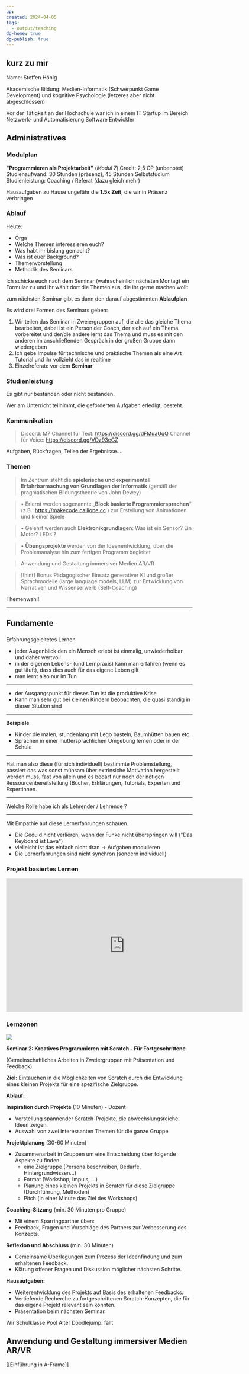 ```yaml
---
up: 
created: 2024-04-05
tags:
  - output/teaching
dg-home: true
dg-publish: true
---
```



## kurz zu mir

Name: Steffen Hönig

Akademische Bildung: Medien-Informatik (Schwerpunkt Game Development) und kognitive Psychologie (letzeres aber nicht abgeschlossen)

Vor der Tätigkeit an der Hochschule war ich in einem IT Startup im Bereich Netzwerk- und Automatisierung Software Entwickler

## Administratives

### Modulplan

**"Programmieren als Projektarbeit"** (_Modul 7_)
Credit: 2,5 CP (unbenotet)
Studienaufwand: 30 Stunden (präsenz), 45 Stunden Selbststudium
Studienleistung: Coaching / Referat (dazu gleich mehr)

Hausaufgaben zu Hause ungefähr die **1.5x Zeit**, die wir in Präsenz verbringen

### Ablauf

Heute:

- Orga
- Welche Themen interessieren euch?
- Was habt ihr bislang gemacht?
- Was ist euer Background?
- Themenvorstellung
- Methodik des Seminars

Ich schicke euch nach dem Seminar (wahrscheinlich nächsten Montag) ein Formular zu und ihr wählt dort die Themen aus, die ihr gerne machen wollt.

zum nächsten Seminar gibt es dann den darauf abgestimmten **Ablaufplan**

Es wird drei Formen des Seminars geben:

1. Wir teilen das Seminar in Zweiergruppen auf, die alle das gleiche Thema bearbeiten, dabei ist ein Person der Coach, der sich auf ein Thema vorbereitet und der/die andere lernt das Thema und muss es mit den anderen im anschließenden Gespräch in der großen Gruppe dann wiedergeben
2. Ich gebe Impulse für technische und praktische Themen als eine Art Tutorial und ihr vollzieht das in realtime
3. Einzelreferate vor dem **Seminar**

### Studienleistung

Es gibt nur bestanden oder nicht bestanden.

Wer am Unterricht teilnimmt, die geforderten Aufgaben erledigt, besteht.

### Kommunikation

> Discord: M7
> Channel für Text: https://discord.gg/dFMuaUqQ
> Channel für Voice: https://discord.gg/VDz93eGZ

Aufgaben, Rückfragen, Teilen der Ergebnisse....

### Themen

> Im Zentrum steht die **spielerische und experimentell Erfahrbarmachung von Grundlagen der Informatik** (gemäß der pragmatischen Bildungstheorie von John Dewey)

> • Erlernt werden sogenannte „**Block basierte Programmiersprachen**“ (z.B.:
> https://makecode.calliope.cc )
> zur Erstellung von Animationen und kleiner Spiele

> • Gelehrt werden auch **Elektronikgrundlagen**: Was ist ein Sensor? Ein Motor? LEDs ?

> • **Übungsprojekte** werden von der Ideenentwicklung, über die Problemanalyse hin zum
> fertigen Programm begleitet

> Anwendung und Gestaltung immersiver Medien AR/VR

> [!hint] Bonus
> Pädagogischer Einsatz generativer KI und großer Sprachmodelle (large language models, LLM) zur Entwicklung von Narrativen und Wissenserwerb (Self-Coaching)

Themenwahl!

---

## Fundamente

###

Erfahrungsgeleitetes Lernen

- jeder Augenblick den ein Mensch erlebt ist einmalig, unwiederholbar und daher wertvoll
- in der eigenen Lebens- (und Lernpraxis) kann man erfahren (wenn es gut läuft), dass dies auch für das eigene Leben gilt
- man lernt also nur im Tun

---

- der Ausgangspunkt für dieses Tun ist die produktive Krise
- Kann man sehr gut bei kleinen Kindern beobachten, die quasi ständig in dieser Sitution sind

---

**Beispiele**

- Kinder die malen, stundenlang mit Lego basteln, Baumhütten bauen etc.
- Sprachen in einer muttersprachlichen Umgebung lernen oder in der Schule

---

Hat man also diese (für sich individuell) bestimmte Problemstellung, passiert das was sonst mühsam über extrinsiche Motivation hergestellt werden muss, fast von allein und es bedarf nur noch der nötigen Ressourcenbereitstellung (Bücher, Erklärungen, Tutorials, Experten und Expertinnen.

---

Welche Rolle habe ich als Lehrender / Lehrende ?

---

Mit Empathie auf diese Lernerfahrungen schauen.

- Die Geduld nicht verlieren, wenn der Funke nicht überspringen will ("Das Keyboard ist Lava")
- vielleicht ist das einfach nicht dran -> Aufgaben modulieren
- Die Lernerfahrungen sind nicht synchron (sondern individuell)

### Projekt basiertes Lernen

<iframe width="640" height="360" src="https://www.youtube.com/embed/qbVc-4k6ddc" title="YouTube video player" frameborder="0" allow="accelerometer; autoplay; clipboard-write; encrypted-media; gyroscope; picture-in-picture" allowfullscreen></iframe>

### Lernzonen

![](https://pads.eigenbaukombinat.de/uploads/aaa9968eabbbb460772658707.png)

**Seminar 2: Kreatives Programmieren mit Scratch - Für Fortgeschrittene**

(Gemeinschaftliches Arbeiten in Zweiergruppen mit Präsentation und Feedback)

**Ziel:** Eintauchen in die Möglichkeiten von Scratch durch die Entwicklung eines kleinen Projekts für eine spezifische Zielgruppe.

**Ablauf:**

**Inspiration durch Projekte** (10 Minuten) - Dozent

- Vorstellung spannender Scratch-Projekte, die abwechslungsreiche Ideen zeigen.
- Auswahl von zwei interessanten Themen für die ganze Gruppe

**Projektplanung** (30-60 Minuten)

- Zusammenarbeit in Gruppen um eine Entscheidung über folgende Aspekte zu finden
  - eine Zielgruppe (Persona beschreiben, Bedarfe, Hintergrundwissen...)
  - Format (Workshop, Impuls, ...)
  - Planung eines kleinen Projekts in Scratch für diese Zielgruppe (Durchführung, Methoden)
  - Pitch (in einer Minute das Ziel des Workshops)

**Coaching-Sitzung** (min. 30 Minuten pro Gruppe)

- Mit einem Sparringpartner üben:
- Feedback, Fragen und Vorschläge des Partners zur Verbesserung des Konzepts.

**Reflexion und Abschluss** (min. 30 Minuten)

- Gemeinsame Überlegungen zum Prozess der Ideenfindung und zum erhaltenen Feedback.
- Klärung offener Fragen und Diskussion möglicher nächsten Schritte.

**Hausaufgaben:**

- Weiterentwicklung des Projekts auf Basis des erhaltenen Feedbacks.
- Vertiefende Recherche zu fortgeschrittenen Scratch-Konzepten, die für das eigene Projekt relevant sein könnten.
- Präsentation beim nächsten Seminar.

Wir
Schulklasse
Pool
Alter
Doodlejump: fällt

## Anwendung und Gestaltung immersiver Medien AR/VR

[[Einführung in A-Frame]]
